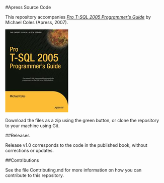 #Apress Source Code

This repository accompanies [*Pro T-SQL 2005 Programmer's Guide*](http://www.apress.com/9781590597941) by Michael Coles (Apress, 2007).

![Cover image](9781590597941.jpg)

Download the files as a zip using the green button, or clone the repository to your machine using Git.

##Releases

Release v1.0 corresponds to the code in the published book, without corrections or updates.

##Contributions

See the file Contributing.md for more information on how you can contribute to this repository.

